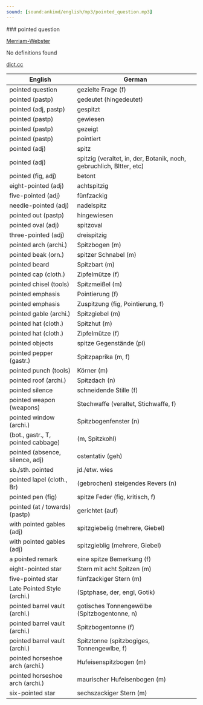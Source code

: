 ```yaml
---
sound: [sound:ankimd/english/mp3/pointed_question.mp3]
---
```


\### pointed question

[Merriam-Webster](https://www.merriam-webster.com/dictionary/pointed+question)

No definitions found

[dict.cc](https://www.dict.cc/pointed+question)

| English        | German       |
| -------------- | ------------ |
| pointed question | gezielte Frage (f) |
| pointed (pastp) | gedeutet (hingedeutet) |
| pointed (adj, pastp) | gespitzt |
| pointed (pastp) | gewiesen |
| pointed (pastp) | gezeigt |
| pointed (pastp) | pointiert |
| pointed (adj) | spitz |
| pointed (adj) | spitzig (veraltet, in, der, Botanik, noch, gebruchlich, Bltter, etc) |
| pointed (fig, adj) | betont |
| eight-pointed (adj) | achtspitzig |
| five-pointed (adj) | fünfzackig |
| needle-pointed (adj) | nadelspitz |
| pointed out (pastp) | hingewiesen |
| pointed oval (adj) | spitzoval |
| three-pointed (adj) | dreispitzig |
| pointed arch (archi.) | Spitzbogen (m) |
| pointed beak (orn.) | spitzer Schnabel (m) |
| pointed beard | Spitzbart (m) |
| pointed cap (cloth.) | Zipfelmütze (f) |
| pointed chisel (tools) | Spitzmeißel (m) |
| pointed emphasis | Pointierung (f) |
| pointed emphasis | Zuspitzung (fig, Pointierung, f) |
| pointed gable (archi.) | Spitzgiebel (m) |
| pointed hat (cloth.) | Spitzhut (m) |
| pointed hat (cloth.) | Zipfelmütze (f) |
| pointed objects | spitze Gegenstände (pl) |
| pointed pepper (gastr.) | Spitzpaprika (m, f) |
| pointed punch (tools) | Körner (m) |
| pointed roof (archi.) | Spitzdach (n) |
| pointed silence | schneidende Stille (f) |
| pointed weapon (weapons) | Stechwaffe (veraltet, Stichwaffe, f) |
| pointed window (archi.) | Spitzbogenfenster (n) |
|  (bot., gastr., T, pointed cabbage) |  (m, Spitzkohl) |
| pointed (absence, silence, adj) | ostentativ (geh) |
| sb./sth. pointed | jd./etw. wies |
| pointed lapel (cloth., Br) | (gebrochen) steigendes Revers (n) |
| pointed pen (fig) | spitze Feder (fig, kritisch, f) |
| pointed (at / towards) (pastp) | gerichtet (auf) |
| with pointed gables (adj) | spitzgiebelig (mehrere, Giebel) |
| with pointed gables (adj) | spitzgieblig (mehrere, Giebel) |
| a pointed remark | eine spitze Bemerkung (f) |
| eight-pointed star | Stern mit acht Spitzen (m) |
| five-pointed star | fünfzackiger Stern (m) |
| Late Pointed Style (archi.) |  (Sptphase, der, engl, Gotik) |
| pointed barrel vault (archi.) | gotisches Tonnengewölbe (Spitzbogentonne, n) |
| pointed barrel vault (archi.) | Spitzbogentonne (f) |
| pointed barrel vault (archi.) | Spitztonne (spitzbogiges, Tonnengewlbe, f) |
| pointed horseshoe arch (archi.) | Hufeisenspitzbogen (m) |
| pointed horseshoe arch (archi.) | maurischer Hufeisenbogen (m) |
| six-pointed star | sechszackiger Stern (m) |
